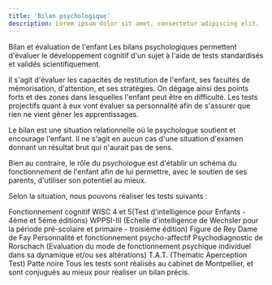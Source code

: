 ```yaml
---
title: 'Bilan psychologique'
description: Lorem ipsum dolor sit amet, consectetur adipiscing elit.
---
```


Bilan et évaluation de l'enfant
Les bilans psychologiques permettent d'évaluer le développement cognitif d'un sujet à l'aide de tests standardisés et validés scientifiquement.

Il s'agit d'évaluer les capacités de restitution de l'enfant, ses facultés de mémorisation, d'attention, et ses stratégies. On dégage ainsi des points forts et des zones dans lesquelles l'enfant peut être en difficulté. Les tests projectifs quant à eux vont évaluer sa personnalité afin de s'assurer que rien ne vient gêner les apprentissages.

Le bilan est une situation relationnelle où le psychologue soutient et encourage l'enfant. Il ne s'agit en aucun cas d'une situation d'examen donnant un résultat brut qui n'aurait pas de sens.

Bien au contraire, le rôle du psychologue est d'établir un schéma du fonctionnement de l'enfant afin de lui permettre, avec le soutien de ses parents, d'utiliser son potentiel au mieux.

Selon la situation, nous pouvons réaliser les tests suivants :

Fonctionnement cognitif
WISC 4 et 5(Test d'intelligence pour Enfants - 4ème et 5ème éditions)
WPPSI-III (Echelle d'intelligence de Wechsler pour la période pré-scolaire et primaire - troisième édition)
Figure de Rey
Dame de Fay
Personnalité et fonctionnement psycho-affectif
Psychodiagnostic de Rorschach (Evaluation du mode de fonctionnement psychique individuel dans sa dynamique et/ou ses altérations)
T.A.T. (Thematic Aperception Test)
Patte noire
Tous les tests sont réalisés au cabinet de Montpellier, et sont conjugués au mieux pour réaliser un bilan précis.
